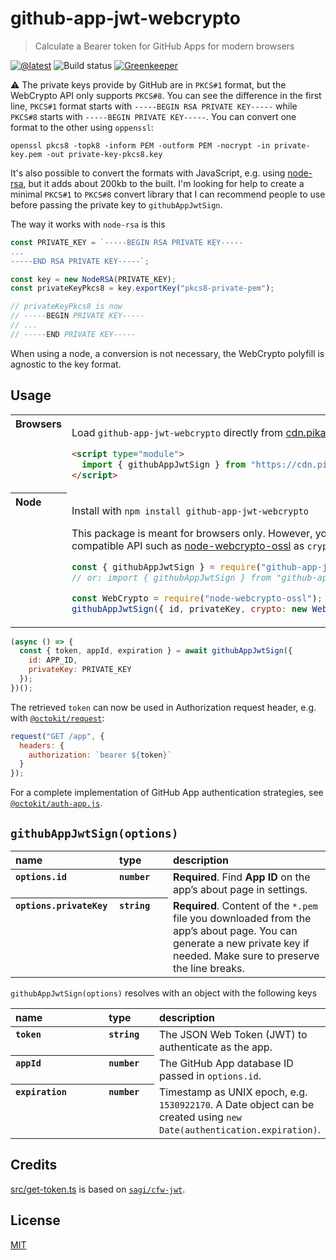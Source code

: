 # github-app-jwt-webcrypto

> Calculate a Bearer token for GitHub Apps for modern browsers

[![@latest](https://img.shields.io/npm/v/github-app-jwt-webcrypto.svg)](https://www.npmjs.com/package/github-app-jwt-webcrypto)
![Build status](https://github.com/octokit/gr2m/github-app-jwt-webcrypto/Test/badge.svg)
[![Greenkeeper](https://badges.greenkeeper.io/gr2m/github-app-jwt-webcrypto.svg)](https://greenkeeper.io/)

⚠ The private keys provide by GitHub are in `PKCS#1` format, but the WebCrypto API only supports `PKCS#8`. You can see the difference in the first line, `PKCS#1` format starts with `-----BEGIN RSA PRIVATE KEY-----` while `PKCS#8` starts with `-----BEGIN PRIVATE KEY-----`. You can convert one format to the other using `oppenssl`:

```
openssl pkcs8 -topk8 -inform PEM -outform PEM -nocrypt -in private-key.pem -out private-key-pkcs8.key
```

It's also possible to convert the formats with JavaScript, e.g. using [node-rsa](https://github.com/rzcoder/node-rsa), but it adds about 200kb to the built. I'm looking for help to create a minimal `PKCS#1` to `PKCS#8` convert library that I can recommend people to use before passing the private key to `githubAppJwtSign`.

The way it works with `node-rsa` is this

```js
const PRIVATE_KEY = `-----BEGIN RSA PRIVATE KEY-----
...
-----END RSA PRIVATE KEY-----`;

const key = new NodeRSA(PRIVATE_KEY);
const privateKeyPkcs8 = key.exportKey("pkcs8-private-pem");

// privateKeyPkcs8 is now
// -----BEGIN PRIVATE KEY-----
// ...
// -----END PRIVATE KEY-----
```

When using a node, a conversion is not necessary, the WebCrypto polyfill is agnostic to the key format.

## Usage

<table>
<tbody valign=top align=left>
<tr><th>
Browsers
</th><td width=100%>

Load `github-app-jwt-webcrypto` directly from [cdn.pika.dev](https://cdn.pika.dev)

```html
<script type="module">
  import { githubAppJwtSign } from "https://cdn.pika.dev/github-app-jwt-webcrypto";
</script>
```

</td></tr>
<tr><th>
Node
</th><td>

Install with <code>npm install github-app-jwt-webcrypto</code>

This package is meant for browsers only. However, you can pass a Webcrypto-compatible API such as [node-webcrypto-ossl](https://github.com/PeculiarVentures/node-webcrypto-ossl) as `crypto` option.

```js
const { githubAppJwtSign } = require("github-app-jwt-webcrypto");
// or: import { githubAppJwtSign } from "github-app-jwt-webcrypto";

const WebCrypto = require("node-webcrypto-ossl");
githubAppJwtSign({ id, privateKey, crypto: new WebCrypto() });
```

</td></tr>
</tbody>
</table>

```js
(async () => {
  const { token, appId, expiration } = await githubAppJwtSign({
    id: APP_ID,
    privateKey: PRIVATE_KEY
  });
})();
```

The retrieved `token` can now be used in Authorization request header, e.g. with [`@octokit/request`](https://github.com/octokit/request.js/#readme):

```js
request("GET /app", {
  headers: {
    authorization: `bearer ${token}`
  }
});
```

For a complete implementation of GitHub App authentication strategies, see [`@octokit/auth-app.js`](https://github.com/octokit/auth-app.js/#readme).

## `githubAppJwtSign(options)`

<table width="100%">
  <thead align=left>
    <tr>
      <th width=150>
        name
      </th>
      <th width=70>
        type
      </th>
      <th>
        description
      </th>
    </tr>
  </thead>
  <tbody align=left valign=top>
    <tr>
      <th>
        <code>options.id</code>
      </th>
      <th>
        <code>number</code>
      </th>
      <td>
        <strong>Required</strong>. Find <strong>App ID</strong> on the app’s about page in settings.
      </td>
    </tr>
    <tr>
      <th>
        <code>options.privateKey</code>
      </th>
      <th>
        <code>string</code>
      </th>
      <td>
        <strong>Required</strong>. Content of the <code>*.pem</code> file you downloaded from the app’s about page. You can generate a new private key if needed. Make sure to preserve the line breaks.
      </td>
    </tr>
  </tbody>
</table>

`githubAppJwtSign(options)` resolves with an object with the following keys

<table width="100%">
  <thead align=left>
    <tr>
      <th width=150>
        name
      </th>
      <th width=70>
        type
      </th>
      <th>
        description
      </th>
    </tr>
  </thead>
  <tbody align=left valign=top>
    <tr>
      <th>
        <code>token</code>
      </th>
      <th>
        <code>string</code>
      </th>
      <td>
        The JSON Web Token (JWT) to authenticate as the app.
      </td>
    </tr>
    <tr>
      <th>
        <code>appId</code>
      </th>
      <th>
        <code>number</code>
      </th>
      <td>
        The GitHub App database ID passed in <code>options.id</code>.
      </td>
    </tr>
    <tr>
      <th>
        <code>expiration</code>
      </th>
      <th>
        <code>number</code>
      </th>
      <td>
        Timestamp as UNIX epoch, e.g. <code>1530922170</code>. A Date object can be created using <code>new Date(authentication.expiration)</code>.
      </td>
    </tr>
  </tbody>
</table>

## Credits

[src/get-token.ts](src/get-token.ts) is based on [`sagi/cfw-jwt`](https://github.com/sagi/cfw-jwt).

## License

[MIT](LICENSE)
